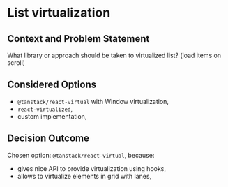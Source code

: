 # List virtualization

## Context and Problem Statement

What library or approach should be taken to virtualized list? (load items on scroll)

## Considered Options

* `@tanstack/react-virtual` with Window virtualization,
* `react-virtualized`,
* custom implementation,

## Decision Outcome

Chosen option: `@tanstack/react-virtual`, because:
- gives nice API to provide virtualization using hooks,
- allows to virtualize elements in grid with lanes,

